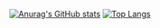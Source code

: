 [![Anurag's GitHub stats](https://github-readme-stats.vercel.app/api?username=sorry510&show_icons=true&theme=dark&count_private=true)](https://github.com/anuraghazra/github-readme-stats)
[![Top Langs](https://github-readme-stats.vercel.app/api/top-langs/?username=sorry510&layout=compact)](https://github.com/anuraghazra/github-readme-stats)
